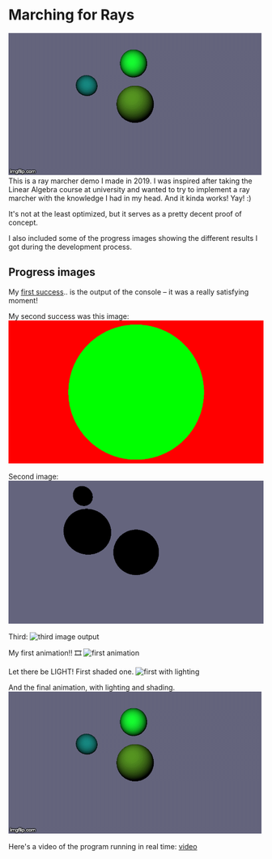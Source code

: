 # Marching for Rays
![animated with lighting](images/andra-animationen.gif)
This is a ray marcher demo I made in 2019. I was inspired after taking the Linear Algebra course at university and wanted to try to implement a ray marcher with the knowledge I had in my head. And it kinda works! Yay! :) 

It's not at the least optimized, but it serves as a pretty decent proof of concept.

I also included some of the progress images showing the different results I got during the development process. 

## Progress images
My [first success](images/första.txt).. is the output of the console – it was a really satisfying moment!

My second success was this image:
![Second success – first image output](images/andra.png)

Second image:
![second image output](images/tredje.png)

Third:
![third image output](images/fjärde.png)

My first animation!! 🎞
![first animation](images/första-animationen.gif)

Let there be LIGHT! First shaded one.
![first with lighting](images/första-shading.png)

And the final animation, with lighting and shading. 
![animated with lighting](images/andra-animationen.gif)

Here's a video of the program running in real time: [video](images/ScreenRecording2019-11-04at01.27.25.mov)